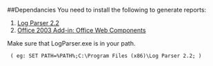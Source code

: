 ##Dependancies
You need to install the following to generate reports:

1.  [Log Parser 2.2](http://www.microsoft.com/download/en/details.aspx?id=24659) 
1.  [Office 2003 Add-in: Office Web Components](http://www.microsoft.com/download/en/details.aspx?displaylang=enBlockquote&id=22276)

Make sure that LogParser.exe is in your path.

     ( eg: SET PATH=%PATH%;C:\Program Files (x86)\Log Parser 2.2; )